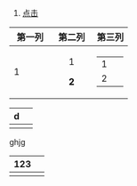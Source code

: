 1. <a id ="01-1"> [点击](#01-2)

<div>
<table align  =center>
<thead>
<th> 第一列 </th>
<th> 第二列 </th>
<th width="30%"> 第三列 </th>
</thead>
<tr align=center> 
<td align =left> 1 </td>
<td> <p>  1</p> <p><font color = o > <b>2</b> </p> </td>
<td> <table> <td width="30%">1</td> <tr><td>2</td></tr></table></td>
</tr>
</table>
</div>

|d|  |
|--|--|
|  |  | 

<body> ghjg </body>



| 123<a id ="01-2"> |  |
|--|--|
|  |  |


<!--stackedit_data:
eyJoaXN0b3J5IjpbNTY2Nzc4NzI2LDE4NjEzMzk1OTYsMTYxNj
E5OTczNCwxODYxMzM5NTk2LC0xOTUxNjA1Njc1LDMwMjQ1NzY1
LDExMTg2ODEwNTQsMTIyOTA2OTE2MiwxMDA3NjY4MjgxXX0=
-->